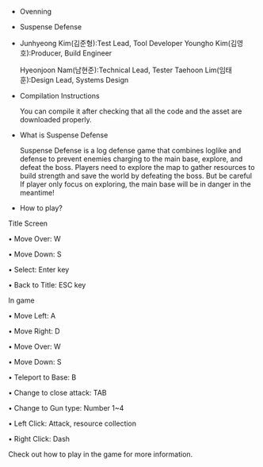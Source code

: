 - Ovenning

- Suspense Defense

- Junhyeong Kim(김준형):Test Lead, Tool Developer
  Youngho Kim(김영호):Producer, Build Engineer

  Hyeonjoon Nam(남현준):Technical Lead, Tester
  Taehoon Lim(임태훈):Design Lead, Systems Design

- Compilation Instructions

  You can compile it after checking that all the code and the asset are downloaded properly.

- What is Suspense Defense

  Suspense Defense is a log defense game that combines loglike and defense to prevent enemies charging to the main base, explore, and defeat the boss. Players need to explore the map to gather resources to build strength and save the world by defeating the boss. But be careful If player only focus on exploring, the main base will be in danger in the meantime!

-  How to play?

Title Screen

•	Move Over: W

•	Move Down: S

•	Select: Enter key

•	Back to Title: ESC key

In game

•	Move Left: A

•	Move Right: D

•	Move Over: W

•	Move Down: S

•	Teleport to Base: B

•	Change to close attack: TAB

•	Change to Gun type: Number 1~4

•	Left Click:	Attack, resource collection

•	Right Click: Dash

Check out how to play in the game for more information.
